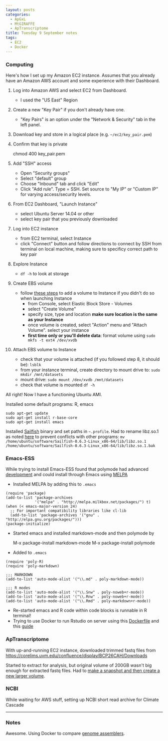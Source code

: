 ```yaml
---
layout: posts
categories: 
  - ApGxL
  - MtGIRAFFE
  - ApTranscriptome
title: Tuesday 9 September notes
tags: 
  - EC2
  - Docker
---
```


### Computing

Here's how I set up my Amazon EC2 instance. Assumes that you already have an Amazon AWS account and some experience with their Dashboard.

1. Log into Amazon AWS and select EC2 from Dashboard. 
    - I used the "US East" Region
2. Create a new "Key Pair" if you don't already have one.
    - "Key Pairs" is an option under the "Network & Security" tab in the left panel.
2. Download key and store in a logical place (e.g. `~/ec2/key_pair.pem`)
3. Confirm that key is private

    chmod 400 key_pair.pem
    
4. Add "SSH" access
    - Open "Security groups"
    - Select "default" group
    - Choose "Inbound" tab and click "Edit"
    - Click "Add rule". Type = SSH. Set source to "My IP" or "Custom IP" for varying access/security levels.
5. From EC2 Dashboard, "Launch Instance"
    - select Ubuntu Server 14.04 or other
    - select key pair that you previously downloaded
6. Log into EC2 instance
    - from EC2 terminal, select Instance
    - click "Connect" button and follow directions to connect by SSH from terminal on local machine, making sure to specificy correct path to key pair
7. Explore Instance
    - `df -h` to look at storage
8. Create EBS volume
    - follow [these steps](http://docs.aws.amazon.com/AWSEC2/latest/UserGuide/ec2-add-volume-to-instance.html) to add a volume to Instance if you didn't do so when launching Instance
      - from Console, select Elastic Block Store - Volumes
      - select "Create Volume"
      - specify size, type and location **make sure location is the same as your Instance**
      - once volume is created, select "Action" menu and "Attach Volume". select your instance
      - **first time only or you'll delete data**: format volume using `sudo mkfs -t ext4 /dev/xvdb`
     
9. Attach EBS volume to Instance
    - check that your volume is attached (if you followed step 8, it should be): `lsblk`
    - from your instance terminal, create directory to mount drive to: `sudo mkdir /mnt/datasets`
    - mount drive: `sudo mount /dev/xvdb /mnt/datasets`
    - check that volume is mounted `df -h`
    
All right! Now I have a functioning Ubuntu AMI.

Installed some default programs: R, emacs

~~~
sudo apt-get update
sudo apt-get install r-base-core
sudo apt-get install emacs
~~~

Installed [Sailfish](http://www.cs.cmu.edu/~ckingsf/software/sailfish/) binary and set paths in `~.profile`. Had to rename libz.so.1 as noted [here]() to prevent conflicts with other programs: `mv /home/ubuntu/software/Sailfish-0.6.3-Linux_x86-64/lib/libz.so.1 /home/ubuntu/software/Sailfish-0.6.3-Linux_x86-64/lib/libz.so.1.bak`

### Emacs-ESS

While trying to install Emacs-ESS found that polymode had advanced [development](http://stackoverflow.com/questions/16172345/how-can-i-use-emacs-ess-mode-with-r-markdown) and could install through Emacs using [MELPA](https://github.com/milkypostman/melpa)

- Installed MELPA by adding this to `.emacs`

~~~
(require 'package)
(add-to-list 'package-archives
             '("melpa" . "http://melpa.milkbox.net/packages/") t)
(when (< emacs-major-version 24)
  ;; For important compatibility libraries like cl-lib
  (add-to-list 'package-archives '("gnu" . "http://elpa.gnu.org/packages/")))
(package-initialize)
~~~

>

- Started emacs and installed markdown-mode and then polymode by

    M-x package-install markdown-mode
    M-x package-install polymode
    
- Added to `.emacs`

~~~
(require 'poly-R)
(require 'poly-markdown)

;;; MARKDOWN
(add-to-list 'auto-mode-alist '("\\.md" . poly-markdown-mode))

;;; R modes
(add-to-list 'auto-mode-alist '("\\.Snw" . poly-noweb+r-mode))
(add-to-list 'auto-mode-alist '("\\.Rnw" . poly-noweb+r-mode))
(add-to-list 'auto-mode-alist '("\\.Rmd" . poly-markdown+r-mode))
~~~

- Re-started emacs and R code within code blocks is runnable in R terminal! 
- Trying to use Docker to run Rstudio on server using this [Dockerfile](https://github.com/ropensci/docker) and this [guide](http://www.alexecollins.com/content/docker-on-amazon-aws/)


### ApTranscriptome

With up-and-running EC2 instance, downloaded trimmed fastq files from https://corelims.uvm.edu/confluence/display/BCP26CAH/Downloads

Started to extract for analysis, but original volume of 200GB wasn't big enough for extracted fastq files. Had to [make a snapshot and then create a new larger volume](http://docs.aws.amazon.com/AWSEC2/latest/UserGuide/ebs-expand-volume.html).


### NCBI

While waiting for AWS stuff, setting up NCBI short read archive for Climate Cascade

-----------------------

### Notes

Awesome. Using Docker to compare [genome assemblers](http://nucleotid.es/).




 


